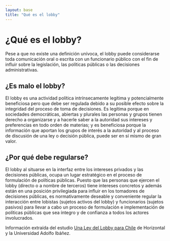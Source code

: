 ```yaml
---
layout: base
title: "Qué es el lobby"
---
```


# ¿Qué es el lobby?

Pese a que no existe una definición unívoca, el lobby puede considerarse toda comunicación oral o escrita con un funcionario público con el fin de influir sobre la legislación, las políticas públicas o las decisiones administrativas.

## ¿Es malo el lobby?
El lobby es una actividad política intrínsecamente legítima y potencialmente beneficiosa pero que debe ser regulada debido a su posible efecto sobre la integridad del proceso de toma de decisiones. Es legítima porque en sociedades democráticas, abiertas y plurales las personas y grupos tienen derecho a organizarse y a hacerle saber a la autoridad sus intereses y preferencias en todo orden de materias; y es beneficiosa porque la información que aportan los grupos de interés a la autoridad y al proceso de discusión de una ley o decisión pública, puede ser en sí mismo de gran valor. 

## ¿Por qué debe regularse?
El lobby al situarse en la interfaz entre los intereses privados y las decisiones públicas, ocupa un lugar estratégico en el proceso de formulación de políticas públicas. Puesto que las personas que ejercen el lobby (directo o a nombre de terceros) tiene intereses concretos y además están en una posición privilegiada para influir en los tomadores de decisiones públicas, es normativamente deseable y conveniente regular la interacción entre lobistas (sujetos activos del lobby) y funcionarios (sujetos pasivos) para llevar a cabo un proceso de formulación e implementación de políticas públicas que sea íntegro y de confianza a todos los actores involucrados.  


Información extraída del estudio [Una Ley del Lobby para Chile][leydellobby] de Horizontal y la Universidad Adolfo Ibáñez.

[leydellobby]: http://www.horizontalchile.cl/wp-content/uploads/2013/08/Una-ley-de-lobby-para-Chile.pdf
